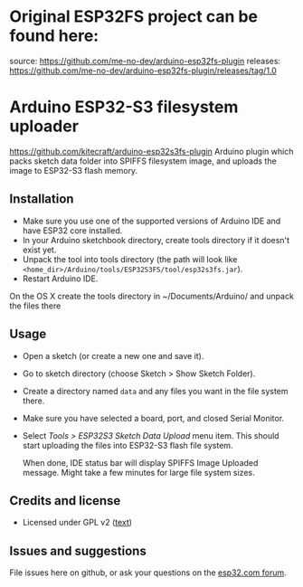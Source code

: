 # Original ESP32FS project can be found here:
source:  https://github.com/me-no-dev/arduino-esp32fs-plugin
releases:  https://github.com/me-no-dev/arduino-esp32fs-plugin/releases/tag/1.0


# Arduino ESP32-S3 filesystem uploader 
https://github.com/kitecraft/arduino-esp32s3fs-plugin
Arduino plugin which packs sketch data folder into SPIFFS filesystem image,
and uploads the image to ESP32-S3 flash memory.

## Installation

- Make sure you use one of the supported versions of Arduino IDE and have ESP32 core installed.
- In your Arduino sketchbook directory, create tools directory if it doesn't exist yet.
- Unpack the tool into tools directory (the path will look like ```<home_dir>/Arduino/tools/ESP32S3FS/tool/esp32s3fs.jar```).
- Restart Arduino IDE. 

On the OS X create the tools directory in ~/Documents/Arduino/ and unpack the files there

## Usage

- Open a sketch (or create a new one and save it).
- Go to sketch directory (choose Sketch > Show Sketch Folder).
- Create a directory named `data` and any files you want in the file system there.
- Make sure you have selected a board, port, and closed Serial Monitor.
- Select *Tools > ESP32S3 Sketch Data Upload* menu item. This should start uploading the files into ESP32-S3 flash file system.

  When done, IDE status bar will display SPIFFS Image Uploaded message. Might take a few minutes for large file system sizes.

## Credits and license

- Licensed under GPL v2 ([text](LICENSE))


## Issues and suggestions

File issues here on github, or ask your questions on the [esp32.com forum](http://esp32.com).
